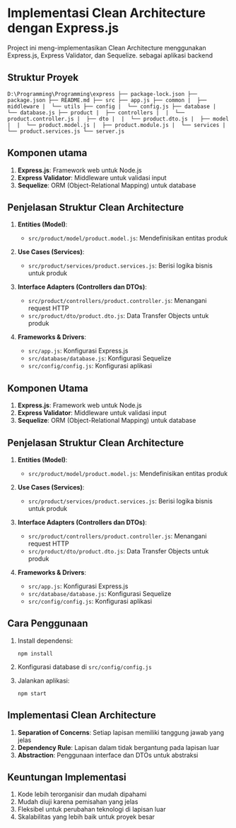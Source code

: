 
# Implementasi Clean Architecture dengan Express.js

Project ini meng-implementasikan Clean Architecture menggunakan Express.js, Express Validator, dan Sequelize. sebagai aplikasi backend

## Struktur Proyek

`D:\Programming\Programming\express
├── package-lock.json
├── package.json
├── README.md
├── src
├── app.js
├── common
|  ├── middleware
|  └── utils
├── config
|  └── config.js
├── database
|  └── database.js
├── product
|  ├── controllers
|  |  └── product.controller.js
|  ├── dto
|  |  └── product.dto.js
|  ├── model
|  |  └── product.model.js
|  ├── product.module.js
|  └── services
|     └── product.services.js
└── server.js`

## Komponen utama


1. **Express.js**: Framework web untuk Node.js
2. **Express Validator**: Middleware untuk validasi input
3. **Sequelize**: ORM (Object-Relational Mapping) untuk database

## Penjelasan Struktur Clean Architecture

1. **Entities (Model)**:

   - `src/product/model/product.model.js`: Mendefinisikan entitas produk
2. **Use Cases (Services)**:

   - `src/product/services/product.services.js`: Berisi logika bisnis untuk produk
3. **Interface Adapters (Controllers dan DTOs)**:

   - `src/product/controllers/product.controller.js`: Menangani request HTTP
   - `src/product/dto/product.dto.js`: Data Transfer Objects untuk produk
4. **Frameworks & Drivers**:

   - `src/app.js`: Konfigurasi Express.js
   - `src/database/database.js`: Konfigurasi Sequelize
   - `src/config/config.js`: Konfigurasi aplikasi


## Komponen Utama

1. **Express.js**: Framework web untuk Node.js
2. **Express Validator**: Middleware untuk validasi input
3. **Sequelize**: ORM (Object-Relational Mapping) untuk database

## Penjelasan Struktur Clean Architecture

1. **Entities (Model)**:

   - `src/product/model/product.model.js`: Mendefinisikan entitas produk
2. **Use Cases (Services)**:

   - `src/product/services/product.services.js`: Berisi logika bisnis untuk produk
3. **Interface Adapters (Controllers dan DTOs)**:

   - `src/product/controllers/product.controller.js`: Menangani request HTTP
   - `src/product/dto/product.dto.js`: Data Transfer Objects untuk produk
4. **Frameworks & Drivers**:

   - `src/app.js`: Konfigurasi Express.js
   - `src/database/database.js`: Konfigurasi Sequelize
   - `src/config/config.js`: Konfigurasi aplikasi

## Cara Penggunaan

1. Install dependensi:

   ```
   npm install
   ```
2. Konfigurasi database di `src/config/config.js`
3. Jalankan aplikasi:

   ```
   npm start
   ```

## Implementasi Clean Architecture

1. **Separation of Concerns**: Setiap lapisan memiliki tanggung jawab yang jelas
2. **Dependency Rule**: Lapisan dalam tidak bergantung pada lapisan luar
3. **Abstraction**: Penggunaan interface dan DTOs untuk abstraksi

## Keuntungan Implementasi

1. Kode lebih terorganisir dan mudah dipahami
2. Mudah diuji karena pemisahan yang jelas
3. Fleksibel untuk perubahan teknologi di lapisan luar
4. Skalabilitas yang lebih baik untuk proyek besar
